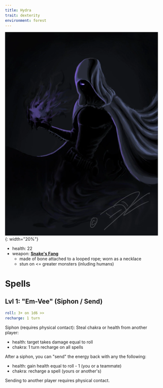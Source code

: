 ```yaml
---
title: Hydra
trait: dexterity
environment: forest
---
```


![](../assets/hydra-class.webp){: width="20%"}

- health: 22
- weapon: [**Snake's Fang**](../Weapons)
  - made of bone attached to a looped rope; worn as a necklace 
  - stun on <= greater monsters (inluding humans)


# Spells

## Lvl 1: "Em-Vee" (Siphon / Send)
```yaml
roll: 3+ on 1d6 >>
recharge: 1 turn
```

Siphon (requires physical contact): Steal chakra or health from another player:

- health: target takes damage equal to roll
- chakra: 1 turn recharge on all spells

After a siphon, you can "send" the energy back with any the following:

- health: gain health equal to roll - 1 (you or a teammate)
- chakra: recharge a spell (yours or another's)

Sending to another player requires physical contact.

<!-- 
Special moves:
- steal health from self (or ally), convert to other ally
 -->


<!-- 
## Lvl 2: "foryen-hex ced"(Rapidash)
```yaml
roll: 3+ on 1d6
recharge: 3 turns
```

- Adds 6 dashes to action set on player's turn (have to be used in succession)
- Can be used as a reaction on any person's turn
  - if you have siphoned energy / chakra, you can _expell_ it during a reaction (but can't pull it)

 --><!-- - Close-ranged (hand-to-hand) attacks can't be countered or dodged -->
<!-- - Can't be attacked while rapidashing -->

<!-- ## Lvl 3 (special): "em-vee-star"
```yaml
roll: 6+ on 1d20 >>
charge: 1 turn
recharge: 1 day
```

 --><!-- Player stretches out arms, and emits a piercing pulse wave touching anything within 3 dashes. Any creature (including teammates) caught in pulse: -->

<!-- 
- lose magic for 2 turns 
- including base spells and dodge
- take damage equal to dice rollover / # of creatures in radius


Player gets health equal to dice rollover.

Nat 20: full health
-->
